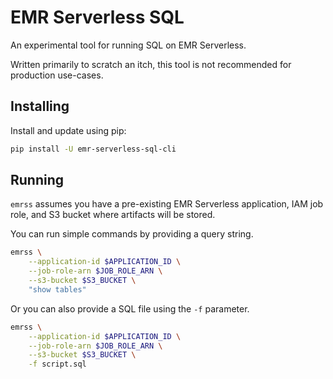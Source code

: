 # EMR Serverless SQL

An experimental tool for running SQL on EMR Serverless.

Written primarily to scratch an itch, this tool is not recommended for production use-cases.

## Installing

Install and update using pip:

```bash
pip install -U emr-serverless-sql-cli
```

## Running

`emrss` assumes you have a pre-existing EMR Serverless application, IAM job role, and S3 bucket where artifacts will be stored.

You can run simple commands by providing a query string.

```bash
emrss \
    --application-id $APPLICATION_ID \
    --job-role-arn $JOB_ROLE_ARN \
    --s3-bucket $S3_BUCKET \
    "show tables"
```

Or you can also provide a SQL file using the `-f` parameter.

```bash
emrss \
    --application-id $APPLICATION_ID \
    --job-role-arn $JOB_ROLE_ARN \
    --s3-bucket $S3_BUCKET \
    -f script.sql
```
